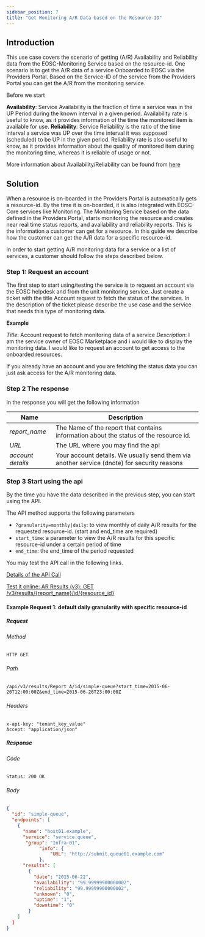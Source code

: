 ```yaml
---
sidebar_position: 7
title: "Get Monitoring A/R Data based on the Resource-ID"
---
```



## Introduction

This use case covers the scenario of getting (A/R) Availability and Reliability data from the EOSC-Monitoring Service based on the resource-id. 
One scenario is to get the A/R data of a service Onboarded to EOSC via the Providers Portal.
Based on the Service-ID of the service from the  Providers Portal you can get the A/R from the monitoring service.

Before we start 

**Availability**: Service Availability is the fraction of time a service was in the UP Period during the known interval in a given period.  Availability rate is useful to know, as it provides information of the time the monitored item is available for use.
**Reliability**: Service Reliability is the ratio of the time interval a service was UP over the time interval it was supposed (scheduled) to be UP in the given period. Reliability rate is also useful to know, as it provides information about the quality of monitored item during the monitoring time, whereas it is reliable of usage or not.

More information about Availability/Reliability can be found from [here](https://argoeu.github.io/argo-monitoring/docs/reports/ar?_highlight=avail#availability-reliability) 

## Solution

When a resource is on-boarded in the Providers Portal is automatically gets a resource-id. By the time it is on-boarded, it is also integrated with 
EOSC-Core services like Monitoring. The Monitoring Service based on the data defined in the Providers Portal, starts monitoring the resource and 
creates near real time status reports, and availability and reliability reports. This is the information a customer can get for a resource. In this 
guide we describe how the customer can get the A/R data for a specific resource-id.

In order to start getting A/R monitoring data for a service or a list of services, a customer should follow the steps described below. 

### Step 1: Request an account

The first step to start using/testing the service is to request an account via the EOSC helpdesk and from the unit monitoring service. 
Just create a ticket with the title Account request to fetch the status of the services. 
In the description of the ticket please describe the use case and the service that needs this type of monitoring data. 

**Example**
 
 _Title_: Account request to fetch monitoring data of a service
 _Description_: I am the service owner of EOSC Marketplace and i would like to display the monitoring data. I would like to request an account 
 to get access to the onboarded resources. 
 
 If you already have an account and you are fetching the status data you can just ask access for the A/R monitoring data. 
 

### Step 2 The response 

In the response you will get the following information 


| Name            | Description                                                                                           | 
| --------------- | ----------------------------------------------------------------------------------------------------- | 
| _report_name_ | The Name of the report that contains information about the status of the resource id. |
| _URL_ | The URL where you may find the  api |
| _account details_ | Your account details. We usually send them via another service (dnote) for security reasons|



### Step 3 Start using the api 

By the time you have the data described in the previous step, you can start using the API. 

The API method supports the following parameters 
   - `?granularity=monthly|daily`: to view monthly of daily A/R results for the requested resource-id. (start and end_time are required)
   - `start_time`: a parameter to view the A/R  results for this specific resource-id under a certain period of time
   - `end_time`: the end_time of the period requested 

You may test the API call in the following links. 

[Details of the API Call](????) 

[Test it online: AR Results (v3): GET /v3/results/{report_name}/id/{resource_id}](???)

#### Example Request 1: default daily granularity with specific resource-id

##### Request

###### Method
`HTTP GET`

###### Path


```
/api/v3/results/Report_A/id/simple-queue?start_time=2015-06-20T12:00:00Z&end_time=2015-06-26T23:00:00Z 
```

###### Headers

```
x-api-key: "tenant_key_value"
Accept: "application/json"
```

##### Response

###### Code

```
Status: 200 OK
```

###### Body

```json
{
  "id": "simple-queue",
  "endpoints": [
    {
      "name": "host01.example",
      "service": "service.queue",
       "group": "Infra-01",
            "info": {
                "URL": "http://submit.queue01.example.com"
            },
      "results": [
        {
          "date": "2015-06-22",
          "availability": "99.99999900000002",
          "reliability": "99.99999900000002",
          "unknown": "0",
          "uptime": "1",
          "downtime": "0"
        }
    ]
  ]
}
```


